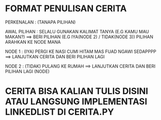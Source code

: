 # FORMAT PENULISAN CERITA 

PERKENALAN : (TANAPA PILIHAN)

AWAL PILIHAN : SELALU GUNAKAN KALIMAT TANYA (E.G KAMU MAU MAKAN?) ==> BERI PILIHAN (E.G IYA(NODE 2) / TIDAK(NODE 3)) PILIHAN ARAHKAN KE NODE MANA 

NODE 1 : (IYA) PERGI KE NASI CUMI HITAM MAS FUAD NGAWI SEDAPPPP ==> LANJUTKAN CERITA DAN BERI PILIHAN LAGI

NODE 2 : (TIDAK) PULANG KE RUMAH ==> LANJUTKAN CERITA DAN BERI PILIHAN LAGI (NODE)

# CERITA BISA KALIAN TULIS DISINI ATAU LANGSUNG IMPLEMENTASI LINKEDLIST DI CERITA.PY
